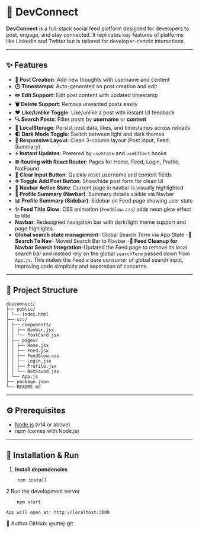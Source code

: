 # 🚀 DevConnect

**DevConnect** is a full-stack social feed platform designed for developers to post, engage, and stay connected. It replicates key features of platforms like LinkedIn and Twitter but is tailored for developer-centric interactions.


---

## ✨ Features

- **📝 Post Creation**: Add new thoughts with username and content
- **🕒 Timestamps**: Auto-generated on post creation and edit
- **✏️ Edit Support**: Edit post content with updated timestamp
- **🗑️ Delete Support**: Remove unwanted posts easily
- **❤️ Like/Unlike Toggle**: Like/unlike a post with instant UI feedback
- **🔍 Search Posts**: Filter posts by **username** or **content**
- **💾 LocalStorage**: Persist post data, likes, and timestamps across reloads
- **🌓 Dark Mode Toggle**: Switch between light and dark themes
- **📱 Responsive Layout**: Clean 3-column layout (Post input, Feed, Summary)
- **⚡ Instant Updates**: Powered by `useState` and `useEffect` hooks
- **🌐 Routing with React Router**: Pages for Home, Feed, Login, Profile, NotFound
- **🧹 Clear Input Button**: Quickly reset username and content fields
- **➕ Toggle Add Post Button**: Show/hide post form for clean UI
- **📍 Navbar Active State**: Current page in navbar is visually highlighted
- **👤 Profile Summary (Navbar)**: Summary details visible via Navbar
- **📊 Profile Summary (Sidebar)**: Sidebar on Feed page showing user stats
- **✨ Feed Title Glow**: CSS animation (`FeedGlow.css`) adds neon glow effect to title
- **Navbar**: Redesigned navigation bar with dark/light theme support and page highlights.
- **Global search state management**- Global Search Term via App State
-**🔎 Search To Nav**- Moved Search Bar to Navbar
-**🧹 Feed Cleanup for Navbar Search Integration**-Updated the Feed page to remove its local search bar and instead rely on the global `searchTerm` passed down from `App.js`. This makes the Feed a pure consumer of global search input, improving code simplicity and separation of concerns.




---

## 📁 Project Structure

    devconnect/
    ├── public/
    │ └── index.html
    ├── src/
    │ ├── components/
    │ │ ├── Navbar.jsx
    │ │ └── PostCard.jsx
    │ ├── pages/
    │ │ ├── Home.jsx
    │ │ ├── Feed.jsx
    │ │ ├── FeedGlow.css
    │ │ ├── Login.jsx
    │ │ ├── Profile.jsx
    │ │ └── NotFound.jsx
    │ └── App.js
    ├── package.json
    └── README.md




---

## ⚙️ Prerequisites

- [Node.js](https://nodejs.org/) (v14 or above)
- npm (comes with Node.js)

---

## 🚀 Installation & Run

1. **Install dependencies**

        npm install

2   Run the development server

        npm start

    App will open at: http://localhost:3000


👤 Author
GitHub: 
    @uttej-git

